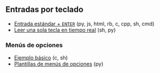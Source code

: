 ## Entradas por teclado
- [Entrada estándar + `ENTER`](https://github.com/mondeja/fullstack/tree/master/backend/src/002-stdin/enter) (py, js, html, rb, c, cpp, sh, cmd)
- [Leer una sola tecla en tiempo real](https://github.com/mondeja/fullstack/tree/master/backend/src/002-stdin/key) (sh, py)

### Menús de opciones
- [Ejemplo básico](https://github.com/mondeja/fullstack/tree/master/backend/src/002-stdin/options_menu/basic) (c, sh)
- [Plantillas de menús de opciones](https://github.com/mondeja/fullstack/tree/master/backend/src/002-stdin/options_menu/templates) (py)


